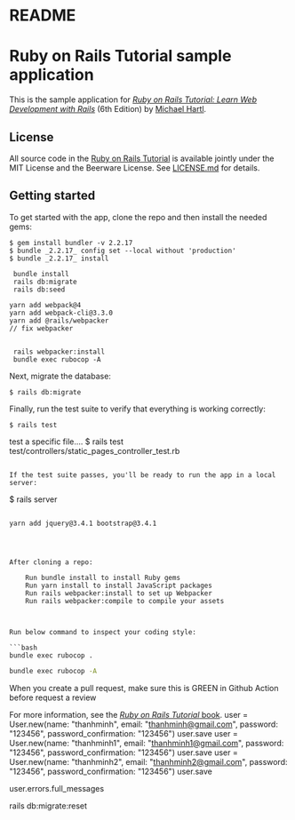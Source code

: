 # README

# Ruby on Rails Tutorial sample application

This is the sample application for
[*Ruby on Rails Tutorial:
Learn Web Development with Rails*](https://www.railstutorial.org/)
(6th Edition)
by [Michael Hartl](https://www.michaelhartl.com/).

## License

All source code in the [Ruby on Rails Tutorial](https://www.railstutorial.org/)
is available jointly under the MIT License and the Beerware License. See
[LICENSE.md](LICENSE.md) for details.

## Getting started

To get started with the app, clone the repo and then install the needed gems:

```
$ gem install bundler -v 2.2.17
$ bundle _2.2.17_ config set --local without 'production'
$ bundle _2.2.17_ install

 bundle install
 rails db:migrate
 rails db:seed

yarn add webpack@4
yarn add webpack-cli@3.3.0
yarn add @rails/webpacker
// fix webpacker


 rails webpacker:install
 bundle exec rubocop -A

```

Next, migrate the database:

```
$ rails db:migrate
```

Finally, run the test suite to verify that everything is working correctly:

```
$ rails test
```
test a specific file....
$ rails test test/controllers/static_pages_controller_test.rb
```

If the test suite passes, you'll be ready to run the app in a local server:

```
$ rails server
```

yarn add jquery@3.4.1 bootstrap@3.4.1




After cloning a repo:

    Run bundle install to install Ruby gems
    Run yarn install to install JavaScript packages
    Run rails webpacker:install to set up Webpacker
    Run rails webpacker:compile to compile your assets



Run below command to inspect your coding style:

```bash
bundle exec rubocop .
```
```bash
bundle exec rubocop -A
```

When you create a pull request, make sure this is GREEN in Github Action before request a review

For more information, see the
[*Ruby on Rails Tutorial* book](https://www.railstutorial.org/book).
user = User.new(name: "thanhminh", email: "thanhminh@gmail.com", password: "123456", password_confirmation: "123456")
user.save
user = User.new(name: "thanhminh1", email: "thanhminh1@gmail.com", password: "123456", password_confirmation: "123456")
user.save
user = User.new(name: "thanhminh2", email: "thanhminh2@gmail.com", password: "123456", password_confirmation: "123456")
user.save

user.errors.full_messages


rails db:migrate:reset
